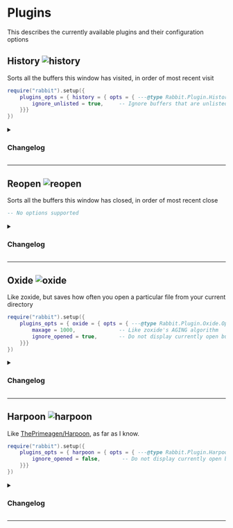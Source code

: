 [history]: https://img.shields.io/badge/dynamic/json?url=https%3A%2F%2Fraw.githubusercontent.com%2FVoxelPrismatic%2Frabbit.nvim%2Fmain%2Flua%2Frabbit%2Fplugins%2FVERSION.json&query=%24.history&label=History&labelColor=white&color=yellow
[oxide]: https://img.shields.io/badge/dynamic/json?url=https%3A%2F%2Fraw.githubusercontent.com%2FVoxelPrismatic%2Frabbit.nvim%2Fmain%2Flua%2Frabbit%2Fplugins%2FVERSION.json&query=%24.oxide&label=Oxide&labelColor=white&color=yellow
[harpoon]: https://img.shields.io/badge/dynamic/json?url=https%3A%2F%2Fraw.githubusercontent.com%2FVoxelPrismatic%2Frabbit.nvim%2Fmain%2Flua%2Frabbit%2Fplugins%2FVERSION.json&query=%24.harpoon&label=Harpoon&labelColor=white&color=yellow
[reopen]: https://img.shields.io/badge/dynamic/json?url=https%3A%2F%2Fraw.githubusercontent.com%2FVoxelPrismatic%2Frabbit.nvim%2Fmain%2Flua%2Frabbit%2Fplugins%2FVERSION.json&query=%24.reopen&label=Reopen&labelColor=white&color=yellow

# Plugins
This describes the currently available plugins and their configuration options

## History ![history][history]
Sorts all the buffers this window has visited, in order of most recent visit
```lua
require("rabbit").setup({
    plugins_opts = { history = { opts = { ---@type Rabbit.Plugin.History.Options
        ignore_unlisted = true,     -- Ignore buffers that are unlisted, eg :Oil
    }}}
})
```
<details>
    <summary><h3>Changelog</h3></summary>
    <ul>
        <li>
            <b>v2</b>
            <ul>
                <li>You can now recover the history of the most recently closed window</li>
                <li>Added the <code>ignore_unlisted</code> option</li>
            </ul>
        </li>
        <li>
            <b>v1</b>
            <ul>
                <li>Initial verson</li>
            </ul>
        </li>
    </ul>
</details>
<hr/>


## Reopen ![reopen][reopen]
Sorts all the buffers this window has closed, in order of most recent close
```lua
-- No options supported
```
<details>
    <summary><h3>Changelog</h3></summary>
    <ul>
        <li>
            <b>v2</b>
            <ul>
                <li>You can now reopen all the files of your last session in the current directory</li>
            </ul>
        </li>
        <li>
            <b>v1</b>
            <ul>
                <li>Initial verson</li>
            </ul>
        </li>
    </ul>
</details>
<hr/>

## Oxide ![oxide][oxide]
Like zoxide, but saves how often you open a particular file from your current directory
```lua
require("rabbit").setup({
    plugins_opts = { oxide = { opts = { ---@type Rabbit.Plugin.Oxide.Options
        maxage = 1000,              -- Like zoxide's AGING algorithm
        ignore_opened = true,       -- Do not display currently open buffers
    }}}
})
```
<details>
    <summary><h3>Changelog</h3></summary>
    <ul>
        <li>
            <b>v3</b>
            <ul>
                <li>Added <code>ignore_opened</code> option</li>
                <li>No longer redraws the entire window upon delete</li>
                <li>Switched storage to dir:file instead of file:dir</li>
            </ul>
        </li>
        <li>
            <b>v2</b>
            <ul>
                <li>Separates by current working directory</li>
            </ul>
        </li>
        <li>
            <b>v1</b>
            <ul>
                <li>Initial verson</li>
            </ul>
        </li>
    </ul>
</details>
<hr/>


## Harpoon ![harpoon][harpoon]
Like [ThePrimeagen/Harpoon](https://github.com/ThePrimeagen/harpoon/tree/harpoon2), as far as I know.
```lua
require("rabbit").setup({
    plugins_opts = { harpoon = { opts = { ---@type Rabbit.Plugin.Harpoon.Options
        ignore_opened = false,       -- Do not display currently open buffers
    }}}
})
```
<details>
    <summary><h3>Changelog</h3></summary>
    <ul>
        <li>
            <b>v1.1</b>
            <ul>
                <li>
                    Fixed a bug where you could duplicate entries out of bounds
                    <br><sub><i>I had the right code, just in the wrong spot :facepalm:</i></sub>
                </li>
            </ul>
        </li>
        <li>
            <b>v1</b>
            <ul>
                <li>Initial verson</li>
            </ul>
        </li>
    </ul>
</details>
<hr/>
